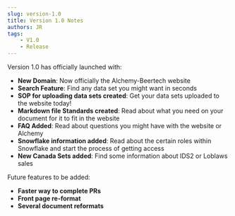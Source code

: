 ```yaml
---
slug: version-1.0
title: Version 1.0 Notes
authors: JR
tags: 
    - V1.0
    - Release
---
```


Version 1.0 has officially launched with:

- **New Domain**: Now officially the Alchemy-Beertech website
- **Search Feature**: Find any data set you might want in seconds
- **SOP for uploading data sets created**: Get your data sets uploaded to the website today!
- **Markdown file Standards created**: Read about what you need on your document for it to fit in the website
- **FAQ Added**: Read about questions you might have with the website or Alchemy
- **Snowflake information added**: Read about the certain roles within Snowflake and start the process of getting access
- **New Canada Sets added**: Find some information about IDS2 or Loblaws sales

Future features to be added:

- **Faster way to complete PRs**
- **Front page re-format**
- **Several document reformats**
